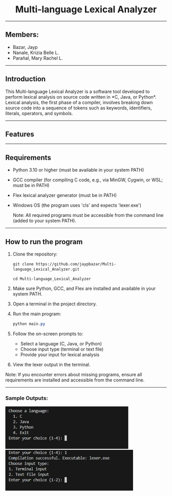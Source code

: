 # <center>Multi-language Lexical Analyzer
---
## Members:
- Bazar, Jayp 
- Nanale, Krizia Belle L.
- Parañal, Mary Rachel L.
---
## Introduction
<p>This Multi-language Lexical Analyzer is a software tool developed to perform lexical analysis on source code written in *C, Java, or Python*. Lexical analysis, the first phase of a compiler, involves breaking down source code into a sequence of tokens such as keywords, identifiers, literals, operators, and symbols.

---
## Features

---
## Requirements
- Python 3.10 or higher (must be available in your system PATH)
- GCC compiler (for compiling C code, e.g., via MinGW, Cygwin, or WSL; must be in PATH)
- Flex lexical analyzer generator (must be in PATH)
- Windows OS (the program uses 'cls' and expects 'lexer.exe')

    Note: All required programs must be accessible from the command line (added to your system PATH).
---
## How to run the program
1. Clone the repository:
   ```
   git clone https://github.com/jaypbazar/Multi-language_Lexical_Analyzer.git
   ```
   
   ```
   cd Multi-language_Lexical_Analyzer
   ```
2. Make sure Python, GCC, and Flex are installed and available in your system PATH.
3. Open a terminal in the project directory.
4. Run the main program:
   ```powershell
   python main.py
   ```
5. Follow the on-screen prompts to:
   - Select a language (C, Java, or Python)
   - Choose input type (terminal or text file)
   - Provide your input for lexical analysis
6. View the lexer output in the terminal.

Note: If you encounter errors about missing programs, ensure all requirements are installed and accessible from the command line.

---

### Sample Outputs:
![Choosing a language](sample_outputs/1.png)
![Choosing input type](sample_outputs/2.png)